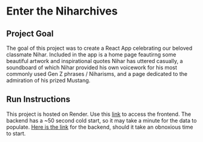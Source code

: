 # Enter the Niharchives

## Project Goal
The goal of this project was to create a React App celebrating our beloved classmate Nihar. Included in the app is a home page feautirng some beautiful artwork and inspirational quotes Nihar has uttered casually, a soundboard of which Nihar provided his own voicework for his most commonly used Gen Z phrases / Niharisms, and a page dedicated to the admiration of his prized Mustang.

## Run Instructions
This project is hosted on Render. Use this [link](https://nkp52.onrender.com/) to access the frontend. The backend has a ~50 second cold start, so it may take a minute for the data to populate.
[Here is the link](https://nkp52-backend.onrender.com/) for the backend, should it take an obnoxious time to start.
